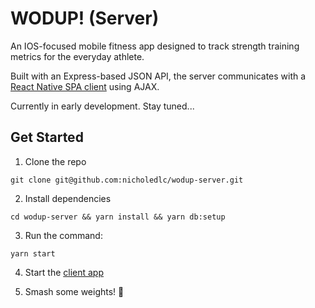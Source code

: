 # WODUP! (Server)
An IOS-focused mobile fitness app designed to track strength training metrics for the everyday athlete.

Built with an Express-based JSON API, the server communicates with a [React Native SPA client](https://github.com/nicholedlc/wodup-client-mobile) using AJAX.

Currently in early development. Stay tuned...

## Get Started
1. Clone the repo

  `git clone git@github.com:nicholedlc/wodup-server.git`

2. Install dependencies

  `cd wodup-server && yarn install && yarn db:setup`

3. Run the command:

  `yarn start`

4. Start the [client app](https://github.com/nicholedlc/wodup-server)

5. Smash some weights! 💪
